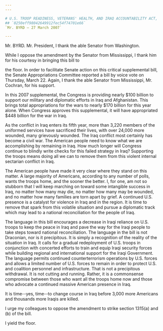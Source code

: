 ```yaml
---
---

# U.S. TROOP READINESS, VETERANS' HEALTH, AND IRAQ ACCOUNTABILITY ACT,
## `0250eff98042649912fec54f74701e66`
`Mr. BYRD — 27 March 2007`

---
```



Mr. BYRD. Mr. President, I thank the able Senator from Washington.

While I oppose the amendment by the Senator from Mississippi, I thank 
him for his courtesy in bringing this bill to


the floor. In order to facilitate Senate action on this critical 
supplemental bill, the Senate Appropriations Committee reported a bill 
by voice vote on Thursday, March 22. Again, I thank the able Senator 
from Mississippi, Mr. Cochran, for his support.

In this 2007 supplemental, the Congress is providing nearly $100 
billion to support our military and diplomatic efforts in Iraq and 
Afghanistan. This brings total appropriations for the wars to nearly 
$170 billion for this year alone. When Congress approves this 
supplemental, it will have appropriated $448 billion for the war in 
Iraq.

As the conflict in Iraq enters its fifth year, more than 3,220 
members of the uniformed services have sacrificed their lives, with 
over 24,000 more wounded, many grievously wounded. The Iraq conflict 
most certainly has become a civil war. The American people need to know 
what we are accomplishing by remaining in Iraq. How much longer will 
Congress continue to blindly write checks for this failed strategy in 
Iraq? Supporting the troops means doing all we can to remove them from 
this violent internal sectarian conflict in Iraq.

The American people have made it very clear where they stand on this 
matter. A large majority of Americans, according to any number of 
polls, wants the troops home, and the sooner the better. I, for one, am 
not so stubborn that I will keep marching on toward some intangible 
success in Iraq, no matter how many may die, no matter how many may be 
wounded, and no matter how many families are torn apart by grief. A 
continued U.S. presence is a catalyst for violence in Iraq and in the 
region. It is time to remove that spark from this volatile situation 
and pursue a diplomatic track which may lead to a national 
reconciliation for the people of Iraq.

The language in this bill encourages a decrease in Iraqi reliance on 
U.S. troops to keep the peace in Iraq and pave the way for the Iraqi 
people to take steps toward national reconciliation. The language in 
the bill is not Draconian, nor is it precipitous. It is simply a 
recognition of the reality of the situation in Iraq. It calls for a 
gradual redeployment of U.S. troops in conjunction with concerted 
efforts to train and equip Iraqi security forces while building 
regional and international support for the Iraqi Government. The 
language permits continued counterterrorism operations by U.S. forces 
and allows a limited number of U.S. forces to remain in order to 
protect U.S. and coalition personnel and infrastructure. That is not a 
precipitous withdrawal. It is not cutting and running. Rather, it is a 
commonsense compromise between those who want all the troops home now 
and those who advocate a continued massive American presence in Iraq.

It is time--yes, time--to change course in Iraq before 3,000 more 
Americans and thousands more Iraqis are killed.

I urge my colleagues to oppose the amendment to strike section 
1315(a) and (b) of the bill.

I yield the floor.